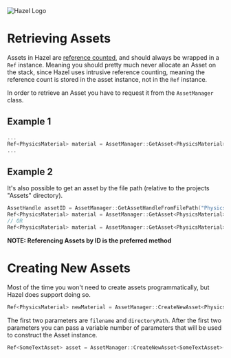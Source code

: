 <div class="title"> 
    <img src="/res/HazelGradientLogo-Square.png" alt="Hazel Logo" />
    <h1> Retrieving Assets </h1>
</div>

Assets in Hazel are [reference counted](https://en.wikipedia.org/wiki/Reference_counting), and should always be wrapped in a ```Ref``` instance. Meaning you should pretty much never allocate an Asset on the stack, since Hazel uses intrusive reference counting, meaning the reference count is stored in the asset instance, not in the ```Ref``` instance.

In order to retrieve an Asset you have to request it from the ```AssetManager``` class.

## Example 1
```cpp
...
Ref<PhysicsMaterial> material = AssetManager::GetAsset<PhysicsMaterial>(assetID);
...
```

## Example 2

It's also possible to get an asset by the file path (relative to the projects "Assets" directory).

```cpp
AssetHandle assetID = AssetManager::GetAssetHandleFromFilePath("Physics/PlayerMaterial.hpm");
Ref<PhysicsMaterial> material = AssetManager::GetAsset<PhysicsMaterial>(assetID);
// OR
Ref<PhysicsMaterial> material = AssetManager::GetAsset<PhysicsMaterial>("Physics/PlayerMaterial.hpm");
```

**NOTE: Referencing Assets by ID is the preferred method**

# Creating New Assets

Most of the time you won't need to create assets programmatically, but Hazel does support doing so.

```cpp
Ref<PhysicsMaterial> newMaterial = AssetManager::CreateNewAsset<PhysicsMaterial>("MyMaterial.hpm", "Physics/", ...);
```

The first two parameters are ``` filename ``` and ``` directoryPath ```. After the first two parameters you can pass a variable number of parameters that will be used to construct the Asset instance.

```cpp
Ref<SomeTextAsset> asset = AssetManager::CreateNewAsset<SomeTextAsset>("MyTextFile.txt", "Docs/", "This string will be passed to SomeTextAsset's constructor!");
```
